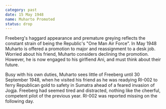```yaml
---
category: past
date: 15 May 1948
name: Muharto Promoted
status: drop
---
```

Freeberg's haggard appearance and premature greying reflects the constant strain of being the Republic's "One Man Air Force". In May 1948 Muharto is offered a promotion to major and reassignment to a desk job. Worried about his friend, Muharto considers declining the promotion. However, he is now engaged to his girlfiend Ani, and must think about their future. 

Busy with his own duties, Muharto sees little of Freeberg until 30  September 1948, when he visited his friend as he was readying RI-002 to  ferry Republican gold to safety in Sumatra ahead of a feared invasion of Jogja. Freeberg had seemed tired and distracted, nothing like the cheerful, competent pilot of the previous year. RI-002 was reported  missing on the following day.
